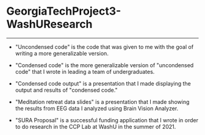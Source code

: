 # GeorgiaTechProject3-WashUResearch
---------------------------------------------------------------------------------------------------------------------------------------
- "Uncondensed code" is the code that was given to me with the goal of writing a more generalizable version.

- "Condensed code" is the more generalizable version of "uncondensed code" that I wrote in leading a team of undergraduates.

- "Condensed code output" is a presentation that I made displaying the output and results of "condensed code."

- "Meditation retreat data slides" is a presentation that I made showing the results from EEG data I analyzed using Brain Vision Analyzer.

- "SURA Proposal" is a successful funding application that I wrote in order to do research in the CCP Lab at WashU in the summer of 2021.